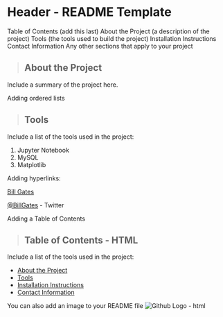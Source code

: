 # Header - README Template

Table of Contents (add this last)
About the Project (a description of the project)
Tools (the tools used to build the project)
Installation Instructions
Contact Information
Any other sections that apply to your project


<a class="anchor" id="about_the_project"></a>
<blockquote><h2>About the Project</h2></blockquote>
Include a summary of the project here.


Adding ordered lists

<a class="anchor" id="tools"></a>
>## Tools
Include a list of the tools used in the project:
<ol>
    <li>Jupyter Notebook</li>
    <li>MySQL</li>
    <li>Matplotlib</li>
</ol>

Adding hyperlinks:
<p><a href="https://www.linkedin.com/in/williamhgates/detail/recent-activity/posts/" title="Bill Gates">Bill Gates</a></p>
<p><a href="https://twitter.com/BillGates" title="Bill Gates">@BillGates</a> - Twitter</p>


Adding a Table of Contents
 >## Table of Contents - HTML
Include a list of the tools used in the project:
<ul>
   <li><a href="#about_the_project">About the Project</a></li>
   <li><a href="#tools">Tools</a></li>
   <li><a href="#installation_instructions">Installation Instructions</a></li>
   <li><a href="#contact">Contact Information</a></li>
</ul>

You can also add an image to your README file
<img src="https://github.githubassets.com/images/modules/logos_page/Octocat.png" alt="Github Logo - html" title="Github Logo - html" />